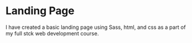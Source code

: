 # Landing Page
I have created a basic landing page using Sass, html, and css as a part of my full stck web development course.
